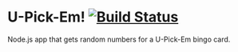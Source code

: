 U-Pick-Em! [![Build Status](https://secure.travis-ci.org/jeff-french/upickem.png)](http://travis-ci.org/jeff-french/upickem)
=======

Node.js app that gets random numbers for a U-Pick-Em bingo card.